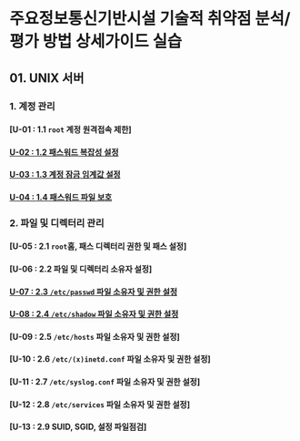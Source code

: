 # 주요정보통신기반시설 기술적 취약점 분석/평가 방법 상세가이드 실습

## 01. UNIX 서버
### 1. 계정 관리
#### [U-01 : 1.1 `root` 계정 원격접속 제한]
#### [U-02 : 1.2 패스워드 복잡성 설정](pwquality.md)
#### [U-03 : 1.3 계정 잠금 임계값 설정](lockout.md)
#### [U-04 : 1.4 패스워드 파일 보호](pwconv.md)

### 2. 파일 및 디렉터리 관리
#### [U-05 : 2.1 `root`홈, 패스 디렉터리 권한 및 패스 설정]
#### [U-06 : 2.2 파일 및 디렉터리 소유자 설정]
#### [U-07 : 2.3 `/etc/passwd` 파일 소유자 및 권한 설정](passwd.md)
#### [U-08 : 2.4 `/etc/shadow` 파일 소유자 및 권한 설정](shadow.md)
#### [U-09 : 2.5 `/etc/hosts` 파일 소유자 및 권한 설정]
#### [U-10 : 2.6 `/etc/(x)inetd.conf` 파일 소유자 및 권한 설정]
#### [U-11 : 2.7 `/etc/syslog.conf` 파일 소유자 및 권한 설정]
#### [U-12 : 2.8 `/etc/services` 파일 소유자 및 권한 설정]
#### [U-13 : 2.9 SUID, SGID, 설정 파일점검]
